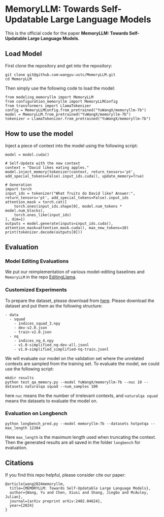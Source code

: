 # MemoryLLM: Towards Self-Updatable Large Language Models

This is the official code for the paper **MemoryLLM: Towards Self-Updatable Large Language Models**. 

## Load Model
First clone the repository and get into the repository: 
```
git clone git@github.com:wangyu-ustc/MemoryLLM.git
cd MemoryLLM
```
Then simply use the following code to load the model:
```
from modeling_memoryllm import MemoryLLM
from configuration_memoryllm import MemoryLLMConfig
from transformers import LlamaTokenizer
config = MemoryLLMConfig.from_pretrained("YuWangX/memoryllm-7b")
model = MemoryLLM.from_pretrained("YuWangX/memoryllm-7b")
tokenizer = LlamaTokenizer.from_pretrained("YuWangX/memoryllm-7b")
```

## How to use the model
Inject a piece of context into the model using the following script:
```
model = model.cuda()

# Self-Update with the new context
context = "David likes eating apples."
model.inject_memory(tokenizer(context, return_tensors='pt', add_special_tokens=False).input_ids.cuda(), update_memory=True)

# Generation
import torch
input_ids = tokenizer("What fruits do David like? Answer:", return_tensors='pt', add_special_tokens=False).input_ids
attention_mask = torch.cat([
    torch.ones(input_ids.shape[0], model.num_tokens * model.num_blocks),
    torch.ones_like(input_ids)
], dim=1)
outputs = model.generate(inputs=input_ids.cuda(), attention_mask=attention_mask.cuda(), max_new_tokens=10)
print(tokenizer.decode(outputs[0]))
```

## Evaluation

### Model Editing Evaluations
We put our reimplementation of various model-editing baselines and `MemoryLLM` in the repo [EditingLlama](https://github.com/wangyu-ustc/EditingLlama). 

### Customized Experiments
To prepare the dataset, please download from [here](YuWangX/KnowledgeRetention). Please download the dataset and put them as the following structure: 
```
- data
  - squad
    - indices_squad_3.npy
    - dev-v2.0.json
    - train-v2.0.json
  - nq 
    - indices_nq_4.npy
    - v1.0-simplified_nq-dev-all.jsonl
    - v1.0-simplified_simplified-nq-train.jsonl
```
We will evaluate our model on the validation set where the unrelated contexts are sampled from the training set. To evaluate the model, we could use the following script: 

```
mkdir results
python test_qa_memory.py --model YuWangX/memoryllm-7b --nuc 10 --datasets naturalqa squad --num_samples 100
```
here `nuc` means the the number of irrelevant contexts, and `naturalqa squad` means the datasets to evaluate the model on.

### Evaluation on Longbench

```
python longbench_pred.py --model memoryllm-7b --datasets hotpotqa --max_length 12384
```
Here `max_length` is the maximum length used when truncating the context.
Then the generated results are all saved in the folder `longbench` for evaluation.

## Citations
If you find this repo helpful, please consider cite our paper:
```
@article{wang2024memoryllm,
  title={MEMORYLLM: Towards Self-Updatable Large Language Models},
  author={Wang, Yu and Chen, Xiusi and Shang, Jingbo and McAuley, Julian},
  journal={arXiv preprint arXiv:2402.04624},
  year={2024}
}
```